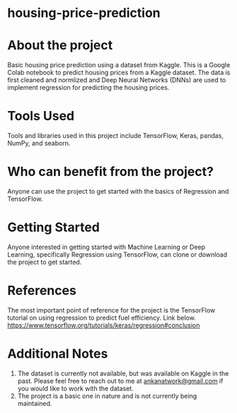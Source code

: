 # housing-price-prediction
# About the project
Basic housing price prediction using a dataset from Kaggle.
This is a Google Colab notebook to predict housing prices from a Kaggle dataset. The data is first cleaned and normlized and Deep Neural Networks (DNNs) are used to implement regression for predicting the housing prices.

# Tools Used
Tools and libraries used in this project include TensorFlow, Keras, pandas, NumPy, and seaborn.

# Who can benefit from the project?
Anyone can use the project to get started with the basics of Regression and TensorFlow.

# Getting Started
Anyone interested in getting started with Machine Learning or Deep Learning, specifically Regression using TensorFlow, can clone or download the project to get started.

# References
The most important point of reference for the project is the TensorFlow tutorial on using regression to predict fuel efficiency. Link below.
https://www.tensorflow.org/tutorials/keras/regression#conclusion

# Additional Notes
1. The dataset is currently not available, but was available on Kaggle in the past. Please feel free to reach out to me at ankanatwork@gmail.com if you would like to work with the dataset.
2. The project is a basic one in nature and is not currently being maintained.
